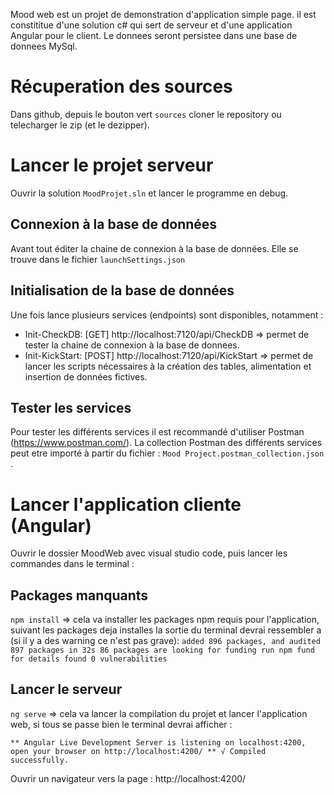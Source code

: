 Mood web est un projet de demonstration d'application simple page. 
il est constititue d'une solution c# qui sert de serveur et d'une application Angular pour le client.
Le donnees seront persistee dans une base de donnees MySql.

# Récuperation des sources
Dans github, depuis le bouton vert `sources`  cloner le repository ou telecharger le zip (et le dezipper).

# Lancer le projet serveur
Ouvrir la solution `MoodProjet.sln` et lancer le programme en debug.

## Connexion à la base de données
Avant tout éditer la chaine de connexion à la base de données. Elle se trouve dans le fichier `launchSettings.json`

## Initialisation de la base de données
Une fois lance plusieurs services (endpoints) sont disponibles, notamment :
 - Init-CheckDB: [GET] http://localhost:7120/api/CheckDB => permet de tester la chaine de connexion à la base de donnees.
 - Init-KickStart: [POST] http://localhost:7120/api/KickStart => permet de lancer les scripts nécessaires à la création des tables, alimentation et insertion de données fictives.

## Tester les services
Pour tester les différents services il est recommandé d'utiliser Postman (https://www.postman.com/).
La collection Postman des différents services peut etre importé à partir du fichier : `Mood Project.postman_collection.json` .


# Lancer l'application cliente (Angular)
Ouvrir le dossier MoodWeb avec visual studio code, puis lancer les commandes dans le terminal : 
## Packages manquants
`npm install` => cela va installer les packages npm requis pour l'application, suivant les packages deja installes la sortie du terminal devrai ressembler a (si il y a des warning ce n'est pas grave):
`added 896 packages, and audited 897 packages in 32s
86 packages are looking for funding
  run npm fund for details
found 0 vulnerabilities`

## Lancer le serveur
`ng serve`  => cela va lancer la compilation du projet et lancer l'application web, si tous se passe bien le terminal devrai afficher :

`** Angular Live Development Server is listening on localhost:4200, open your browser on http://localhost:4200/ **
√ Compiled successfully.`

Ouvrir un navigateur vers la page : http://localhost:4200/
